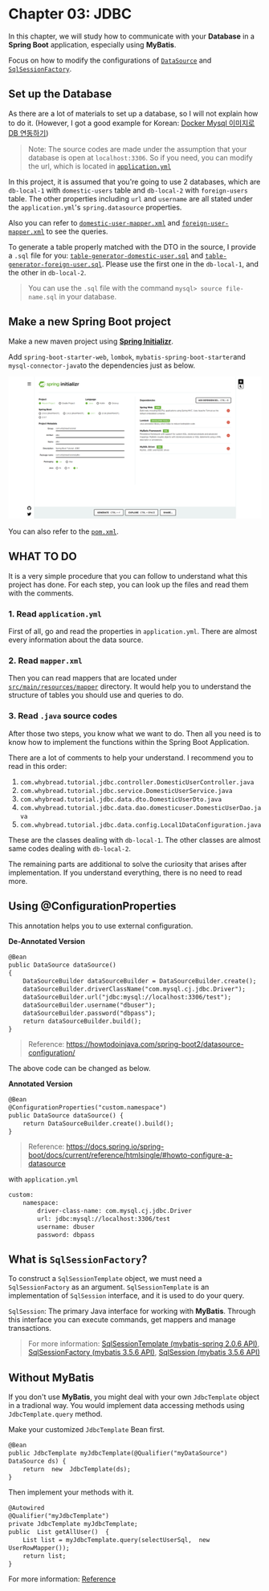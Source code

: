 
# Chapter 03: JDBC

In this chapter, we will study how to communicate with your **Database** in a **Spring Boot** application, especially using **MyBatis**.

Focus on how to modify the configurations of [`DataSource`](https://docs.oracle.com/javase/7/docs/api/javax/sql/DataSource.html) and [`SqlSessionFactory`](https://mybatis.org/mybatis-3/apidocs/org/apache/ibatis/session/SqlSessionFactory.html).

## Set up the Database

As there are a lot of materials to set up a database, so I will not explain how to do it. (However, I got a good example for Korean: [Docker Mysql 이미지로 DB 연동하기](https://devpouch.tistory.com/102))

> Note: The source codes are made under the assumption that your database is open at `localhost:3306`. So if you need, you can modify the url, which is located in [`application.yml`](./src/main/resources/application.yml)

In this project, it is assumed that you're going to use 2 databases, which are `db-local-1` with `domestic-users` table and `db-local-2` with `foreign-users` table. The other properties including `url` and `username` are all stated under the `application.yml`'s `spring.datasource` properties.

Also you can refer to [`domestic-user-mapper.xml`](./src/main/resources/mapper/db-local-1/domestic-user-mapper.xml) and [`foreign-user-mapper.xml`](./src/main/resources/mapper/db-local-2/foreign-user-mapper.xml) to see the queries.

To generate a table properly matched with the DTO in the source, I provide a `.sql` file for you: [`table-generator-domestic-user.sql`](./table-generator-domestic-user.sql) and [`table-generator-foreign-user.sql`](./table-generator-foreign-user.sql). Please use the first one in the `db-local-1`, and the other in `db-local-2`.
> You can use the `.sql` file with the command `mysql> source file-name.sql` in your database.

## Make a new Spring Boot project

Make a new maven project using  [**Spring Initializr**](https://start.spring.io/).

Add  `spring-boot-starter-web`,  `lombok`, `mybatis-spring-boot-starter`and  `mysql-connector-java`to the dependencies just as below.

![image01](./image01.png)

You can also refer to the [`pom.xml`](./pom.xml).

## WHAT TO DO
It is a very simple procedure that you can follow to understand what this project has done.
For each step, you can look up the files and read them with the comments.

### 1. Read `application.yml`
First of all, go and read the properties in `application.yml`. There are almost every information about the data source.


### 2. Read `mapper.xml`
Then you can read mappers that are located under [`src/main/resources/mapper`](./src/main/resources/mapper) directory.
It would help you to understand the structure of tables you should use and queries to do.

### 3. Read `.java` source codes
After those two steps, you know what we want to do. Then all you need is to know how to implement the functions within the Spring Boot Application.

There are a lot of comments to help your understand. I recommend you to read in this order:
1. `com.whybread.tutorial.jdbc.controller.DomesticUserController.java`
2. `com.whybread.tutorial.jdbc.service.DomesticUserService.java`
3. `com.whybread.tutorial.jdbc.data.dto.DomesticUserDto.java`
4. `com.whybread.tutorial.jdbc.data.dao.domesticuser.DomesticUserDao.java`
5. `com.whybread.tutorial.jdbc.data.config.Local1DataConfiguration.java`

These are the classes dealing with `db-local-1`. The other classes are almost same codes dealing with `db-local-2`.

The remaining parts are additional to solve the curiosity that arises after implementation.  If you understand everything, there is no need to read more.

## Using @ConfigurationProperties

This annotation helps you to use external configuration.

**De-Annotated Version**
```
@Bean
public DataSource dataSource() 
{
	DataSourceBuilder dataSourceBuilder = DataSourceBuilder.create();
	dataSourceBuilder.driverClassName("com.mysql.cj.jdbc.Driver");
	dataSourceBuilder.url("jdbc:mysql://localhost:3306/test");
	dataSourceBuilder.username("dbuser");
	dataSourceBuilder.password("dbpass");
	return dataSourceBuilder.build();
}
```
> Reference: https://howtodoinjava.com/spring-boot2/datasource-configuration/

The above code can be changed as below.

**Annotated Version**
```
@Bean
@ConfigurationProperties("custom.namespace")
public DataSource dataSource() {
	return DataSourceBuilder.create().build();
}
```
> Reference: https://docs.spring.io/spring-boot/docs/current/reference/htmlsingle/#howto-configure-a-datasource



with `application.yml`
```
custom:
	namespace:
		driver-class-name: com.mysql.cj.jdbc.Driver
		url: jdbc:mysql://localhost:3306/test
		username: dbuser
		password: dbpass
```


## What is `SqlSessionFactory`?

To construct a `SqlSessionTemplate` object, we must need a  `SqlSessionFactory` as an argument.
`SqlSessionTemplate`  is an implementation of `SqlSession` interface, and it is used to do your query.

`SqlSession`: The primary Java interface for working with **MyBatis**. Through this interface you can execute commands, get mappers and manage transactions.
> For more information: [SqlSessionTemplate (mybatis-spring 2.0.6 API)](https://mybatis.org/spring/apidocs/org/mybatis/spring/SqlSessionTemplate.html), [SqlSessionFactory (mybatis 3.5.6 API)](https://mybatis.org/mybatis-3/apidocs/org/apache/ibatis/session/SqlSessionFactory.html), [SqlSession (mybatis 3.5.6 API)](https://mybatis.org/mybatis-3/apidocs/org/apache/ibatis/session/SqlSession.html)

 

## Without MyBatis

If you don't use **MyBatis**, you might deal with your own `JdbcTemplate` object in a tradional way. You would implement data accessing methods using `JdbcTemplate.query` method.

Make your customized `JdbcTemplate` Bean first.
```
@Bean
public JdbcTemplate myJdbcTemplate(@Qualifier("myDataSource") DataSource ds) {
	return  new  JdbcTemplate(ds);
}
```
Then implement your methods with it.
```
@Autowired
@Qualifier("myJdbcTemplate")
private JdbcTemplate myJdbcTemplate;
public  List getAllUser()  {
	List list = myJdbcTemplate.query(selectUserSql,  new UserRowMapper());
	return list;
}
```
For more information: [Reference](https://www.jackrutorial.com/2018/08/multiple-datasource-in-spring-boot.html)

